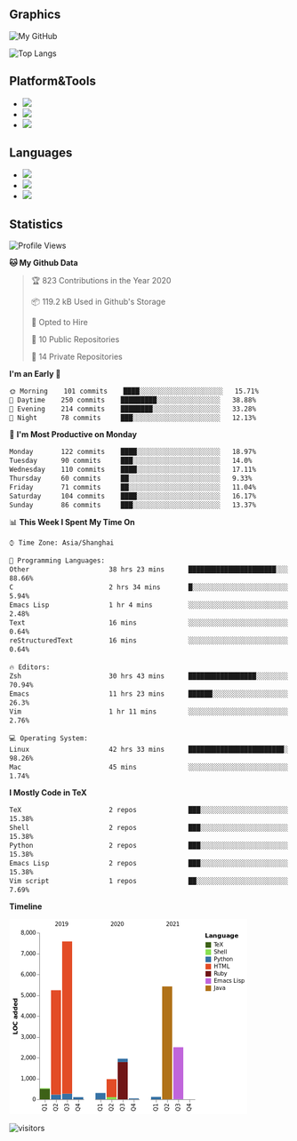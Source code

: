 ## Graphics

![My GitHub](https://github-readme-stats.vercel.app/api?username=SteamedFish&count_private=true&show_icons=true&theme=buefy&include_all_commits=false)

![Top Langs](https://github-readme-stats.vercel.app/api/top-langs/?username=SteamedFish&theme=buefy&hide=ruby&count_private=true&show_icons=true&layout=compact)

## Platform&Tools

* [![](https://img.shields.io/badge/ArchLinux--purple?style=flat-square&logo=ArchLinux)](https://www.archlinux.org/)
* [![](https://img.shields.io/badge/Gentoo-testing-purple?style=flat-square&logo=Gentoo)](https://www.gentoo.org/)
* [![](https://img.shields.io/badge/Doom%20Emacs-28-blue?style=flat-square&logo=Gnu%20emacs&logoColor=white)](https://www.gnu.org/software/emacs/)

## Languages

* [![](https://img.shields.io/badge/-Python-3776AB?style=flat-square&logo=python&logoColor=white)](https://www.python.org/)
* [![](https://img.shields.io/badge/-Bash-00ADD8?style=flat-square&logo=Gnu-bash&logoColor=white)](https://www.gnu.org/software/bash/)
* [![](https://img.shields.io/badge/-Go-00ADD8?style=flat-square&logo=go&logoColor=white)](https://golang.org/)

## Statistics

<!--START_SECTION:waka-->
![Profile Views](http://img.shields.io/badge/Profile%20Views-1-blue)

**🐱 My Github Data** 

> 🏆 823 Contributions in the Year 2020
 > 
> 📦 119.2 kB Used in Github's Storage 
 > 
> 💼 Opted to Hire
 > 
> 📜 10 Public Repositories
 > 
> 🔑 14 Private Repositories 

**I'm an Early 🐤** 

```text
🌞 Morning    101 commits    ████░░░░░░░░░░░░░░░░░░░░░   15.71% 
🌆 Daytime    250 commits    █████████░░░░░░░░░░░░░░░░   38.88% 
🌃 Evening    214 commits    ████████░░░░░░░░░░░░░░░░░   33.28% 
🌙 Night      78 commits     ███░░░░░░░░░░░░░░░░░░░░░░   12.13%

```
📅 **I'm Most Productive on Monday** 

```text
Monday       122 commits    ████░░░░░░░░░░░░░░░░░░░░░   18.97% 
Tuesday      90 commits     ███░░░░░░░░░░░░░░░░░░░░░░   14.0% 
Wednesday    110 commits    ████░░░░░░░░░░░░░░░░░░░░░   17.11% 
Thursday     60 commits     ██░░░░░░░░░░░░░░░░░░░░░░░   9.33% 
Friday       71 commits     ██░░░░░░░░░░░░░░░░░░░░░░░   11.04% 
Saturday     104 commits    ████░░░░░░░░░░░░░░░░░░░░░   16.17% 
Sunday       86 commits     ███░░░░░░░░░░░░░░░░░░░░░░   13.37%

```


📊 **This Week I Spent My Time On** 

```text
⌚︎ Time Zone: Asia/Shanghai

💬 Programming Languages: 
Other                    38 hrs 23 mins      ██████████████████████░░░   88.66% 
C                        2 hrs 34 mins       █░░░░░░░░░░░░░░░░░░░░░░░░   5.94% 
Emacs Lisp               1 hr 4 mins         ░░░░░░░░░░░░░░░░░░░░░░░░░   2.48% 
Text                     16 mins             ░░░░░░░░░░░░░░░░░░░░░░░░░   0.64% 
reStructuredText         16 mins             ░░░░░░░░░░░░░░░░░░░░░░░░░   0.64%

🔥 Editors: 
Zsh                      30 hrs 43 mins      █████████████████░░░░░░░░   70.94% 
Emacs                    11 hrs 23 mins      ██████░░░░░░░░░░░░░░░░░░░   26.3% 
Vim                      1 hr 11 mins        ░░░░░░░░░░░░░░░░░░░░░░░░░   2.76%

💻 Operating System: 
Linux                    42 hrs 33 mins      ████████████████████████░   98.26% 
Mac                      45 mins             ░░░░░░░░░░░░░░░░░░░░░░░░░   1.74%

```

**I Mostly Code in TeX** 

```text
TeX                      2 repos             ███░░░░░░░░░░░░░░░░░░░░░░   15.38% 
Shell                    2 repos             ███░░░░░░░░░░░░░░░░░░░░░░   15.38% 
Python                   2 repos             ███░░░░░░░░░░░░░░░░░░░░░░   15.38% 
Emacs Lisp               2 repos             ███░░░░░░░░░░░░░░░░░░░░░░   15.38% 
Vim script               1 repos             ██░░░░░░░░░░░░░░░░░░░░░░░   7.69%

```


**Timeline**

![Chart not found](https://github.com/SteamedFish/SteamedFish/blob/master/charts/bar_graph.png) 


<!--END_SECTION:waka-->

![visitors](https://visitor-badge.laobi.icu/badge?page_id=SteamedFish.SteamedFish)
